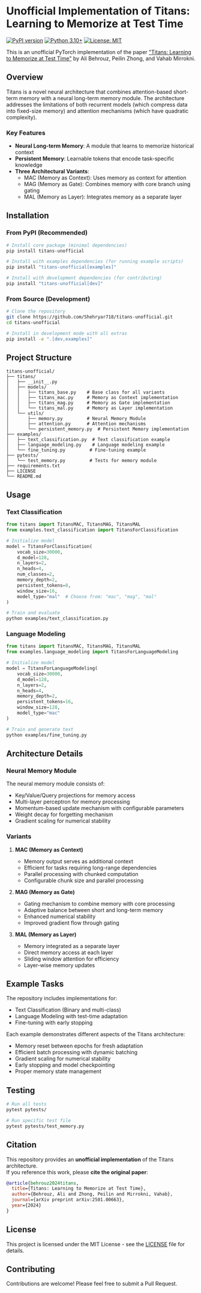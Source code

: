 # Unofficial Implementation of Titans: Learning to Memorize at Test Time

[![PyPI version](https://img.shields.io/pypi/v/titans-unofficial.svg)](https://pypi.org/project/titans-unofficial/)
[![Python 3.10+](https://img.shields.io/badge/python-3.10+-blue.svg)](https://www.python.org/downloads/release/python-3100/)
[![License: MIT](https://img.shields.io/badge/License-MIT-yellow.svg)](https://opensource.org/licenses/MIT)

This is an unofficial PyTorch implementation of the paper ["Titans: Learning to Memorize at Test Time"](https://arxiv.org/abs/2501.00663) by Ali Behrouz, Peilin Zhong, and Vahab Mirrokni.

## Overview

Titans is a novel neural architecture that combines attention-based short-term memory with a neural long-term memory module. The architecture addresses the limitations of both recurrent models (which compress data into fixed-size memory) and attention mechanisms (which have quadratic complexity).

### Key Features

- **Neural Long-term Memory**: A module that learns to memorize historical context
- **Persistent Memory**: Learnable tokens that encode task-specific knowledge
- **Three Architectural Variants**:
  - MAC (Memory as Context): Uses memory as context for attention
  - MAG (Memory as Gate): Combines memory with core branch using gating
  - MAL (Memory as Layer): Integrates memory as a separate layer

## Installation

### From PyPI (Recommended)

```bash
# Install core package (minimal dependencies)
pip install titans-unofficial

# Install with examples dependencies (for running example scripts)
pip install "titans-unofficial[examples]"

# Install with development dependencies (for contributing)
pip install "titans-unofficial[dev]"
```

### From Source (Development)

```bash
# Clone the repository
git clone https://github.com/Shehryar718/titans-unofficial.git
cd titans-unofficial

# Install in development mode with all extras
pip install -e ".[dev,examples]"
```

## Project Structure

```
titans-unofficial/
├── titans/
│   ├── __init__.py
│   ├── models/
│   │   ├── titans_base.py    # Base class for all variants
│   │   ├── titans_mac.py     # Memory as Context implementation
│   │   ├── titans_mag.py     # Memory as Gate implementation
│   │   └── titans_mal.py     # Memory as Layer implementation
│   └── utils/
│       ├── memory.py         # Neural Memory Module
│       ├── attention.py      # Attention mechanisms
│       └── persistent_memory.py  # Persistent Memory implementation
├── examples/
│   ├── text_classification.py  # Text classification example
│   ├── language_modeling.py    # Language modeling example
│   └── fine_tuning.py         # Fine-tuning example
├── pytests/
│   └── test_memory.py         # Tests for memory module
├── requirements.txt
├── LICENSE
└── README.md
```

## Usage

### Text Classification

```python
from titans import TitansMAC, TitansMAG, TitansMAL
from examples.text_classification import TitansForClassification

# Initialize model
model = TitansForClassification(
    vocab_size=30000,
    d_model=128,
    n_layers=2,
    n_heads=4,
    num_classes=2,
    memory_depth=2,
    persistent_tokens=8,
    window_size=16,
    model_type="mal"  # Choose from: "mac", "mag", "mal"
)
```

```bash
# Train and evaluate
python examples/text_classification.py
```

### Language Modeling

```python
from titans import TitansMAC, TitansMAG, TitansMAL
from examples.language_modeling import TitansForLanguageModeling

# Initialize model
model = TitansForLanguageModeling(
    vocab_size=30000,
    d_model=128,
    n_layers=2,
    n_heads=4,
    memory_depth=2,
    persistent_tokens=16,
    window_size=128,
    model_type="mac"
)
```

```bash
# Train and generate text
python examples/fine_tuning.py
```

## Architecture Details

### Neural Memory Module

The neural memory module consists of:

- Key/Value/Query projections for memory access
- Multi-layer perceptron for memory processing
- Momentum-based update mechanism with configurable parameters
- Weight decay for forgetting mechanism
- Gradient scaling for numerical stability

### Variants

1. **MAC (Memory as Context)**

   - Memory output serves as additional context
   - Efficient for tasks requiring long-range dependencies
   - Parallel processing with chunked computation
   - Configurable chunk size and parallel processing

2. **MAG (Memory as Gate)**

   - Gating mechanism to combine memory with core processing
   - Adaptive balance between short and long-term memory
   - Enhanced numerical stability
   - Improved gradient flow through gating

3. **MAL (Memory as Layer)**
   - Memory integrated as a separate layer
   - Direct memory access at each layer
   - Sliding window attention for efficiency
   - Layer-wise memory updates

## Example Tasks

The repository includes implementations for:

- Text Classification (Binary and multi-class)
- Language Modeling with test-time adaptation
- Fine-tuning with early stopping

Each example demonstrates different aspects of the Titans architecture:

- Memory reset between epochs for fresh adaptation
- Efficient batch processing with dynamic batching
- Gradient scaling for numerical stability
- Early stopping and model checkpointing
- Proper memory state management

## Testing

```bash
# Run all tests
pytest pytests/

# Run specific test file
pytest pytests/test_memory.py
```

## Citation

This repository provides an **unofficial implementation** of the Titans architecture.  
If you reference this work, please **cite the original paper**:

```bibtex
@article{behrouz2024titans,
  title={Titans: Learning to Memorize at Test Time},
  author={Behrouz, Ali and Zhong, Peilin and Mirrokni, Vahab},
  journal={arXiv preprint arXiv:2501.00663},
  year={2024}
}
```

## License

This project is licensed under the MIT License - see the [LICENSE](LICENSE) file for details.

## Contributing

Contributions are welcome! Please feel free to submit a Pull Request.
